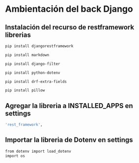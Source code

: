 # Ambientación del back Django

## Instalación del recurso de restframework librerias

```bash
pip install djangorestframework
```
```bash
pip install markdown
```
```bash
pip install django-filter
```
```bash
pip install python-dotenv
```
```bash
pip install drf-extra-fields
```
```bash
pip install pillow
```

## Agregar la libreria a INSTALLED_APPS en settings
```bash
'rest_framework',
```

## Importar la libreria de Dotenv en settings
```bash
from dotenv import load_dotenv
import os
```